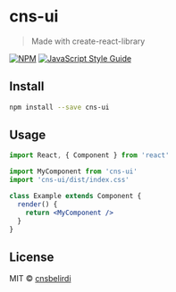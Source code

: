 # cns-ui

> Made with create-react-library

[![NPM](https://img.shields.io/npm/v/cns-ui.svg)](https://www.npmjs.com/package/cns-ui) [![JavaScript Style Guide](https://img.shields.io/badge/code_style-standard-brightgreen.svg)](https://standardjs.com)

## Install

```bash
npm install --save cns-ui
```

## Usage

```jsx
import React, { Component } from 'react'

import MyComponent from 'cns-ui'
import 'cns-ui/dist/index.css'

class Example extends Component {
  render() {
    return <MyComponent />
  }
}
```

## License

MIT © [cnsbelirdi](https://github.com/cnsbelirdi)
